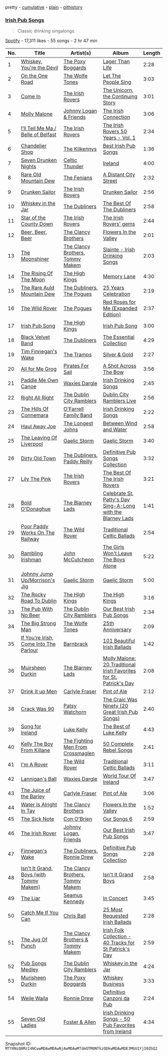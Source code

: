 pretty - [cumulative](/playlists/cumulative/37i9dQZF1DWUrmUI5ur5GK.md) - [plain](/playlists/plain/37i9dQZF1DWUrmUI5ur5GK) - [githistory](https://github.githistory.xyz/mackorone/spotify-playlist-archive/blob/main/playlists/plain/37i9dQZF1DWUrmUI5ur5GK)

### [Irish Pub Songs](https://open.spotify.com/playlist/37i9dQZF1DWUrmUI5ur5GK)

> Classic drinking singalongs.

[Spotify](https://open.spotify.com/user/spotify) - 17,311 likes - 55 songs - 2 hr 47 min

| No. | Title | Artist(s) | Album | Length |
|---|---|---|---|---|
| 1 | [Whiskey, You're the Devil](https://open.spotify.com/track/0P5FfbpcyEFyobEz0JjBI8) | [The Poxy Boggards](https://open.spotify.com/artist/02AfNHKlkhaU7geymsecab) | [Lager Than Life](https://open.spotify.com/album/2nhNtr88ndAe4xUDQZBjE0) | 2:28 |
| 2 | [On the One Road](https://open.spotify.com/track/3axEGZqZ54eYrGIOnuYz0m) | [The Wolfe Tones](https://open.spotify.com/artist/1IxQVSOg5GFGdGfL7zjpau) | [Let The People Sing](https://open.spotify.com/album/68z5Mo8YEeiwdF5SItYJ2R) | 3:03 |
| 3 | [Come In](https://open.spotify.com/track/7sh6OSr12B46LMMivpecZQ) | [The Irish Rovers](https://open.spotify.com/artist/0tkKwWigaADLYB9HdFCjYo) | [The Unicorn, the Continuing Story](https://open.spotify.com/album/1nut3Nd912SzSxWHRCfAUg) | 3:01 |
| 4 | [Molly Malone](https://open.spotify.com/track/7gV15ft4DZydpfAgYnakST) | [Johnny Logan & Friends](https://open.spotify.com/artist/0T2vuEBLAy5QdxWqm6GQY6) | [The Irish Connection](https://open.spotify.com/album/4sHCKXPUThL5qMqSEEVU6M) | 3:06 |
| 5 | [I’ll Tell Me Ma / Belle of Belfast](https://open.spotify.com/track/1WcklIWVoLkVm0q027D8gv) | [The Irish Rovers](https://open.spotify.com/artist/0tkKwWigaADLYB9HdFCjYo) | [The Irish Rovers 50 Years \- Vol\. 1](https://open.spotify.com/album/4myZOIXY0re1KKU0JHbhSa) | 2:34 |
| 6 | [Chandelier Shop](https://open.spotify.com/track/2jAK341dCn9QlgevdIbUSq) | [The Kilkennys](https://open.spotify.com/artist/13BdFViz8xaH8K47sWS6ge) | [Best Irish Pub Songs](https://open.spotify.com/album/0rKyyZCL9D8rKwfgw1UvzO) | 1:36 |
| 7 | [Seven Drunken Nights](https://open.spotify.com/track/27PnrVPaf1MOe5wCrd3sTL) | [Celtic Thunder](https://open.spotify.com/artist/0DZ5n0r1P0ZjKbjPdbN4wr) | [Ireland](https://open.spotify.com/album/1k9gCmDz4ymNH150iKY9ns) | 4:00 |
| 8 | [Rare Old Mountain Dew](https://open.spotify.com/track/2FIDbeqXgseyXmr3FuTAFx) | [The Fenians](https://open.spotify.com/artist/7qmLKs4zbzct0zTpLNookw) | [A Distant City Street](https://open.spotify.com/album/5whz3eRJGC8dVp5tEMvZD5) | 2:32 |
| 9 | [Drunken Sailor](https://open.spotify.com/track/5Su5ILFp6U83cnIXwfmlC5) | [The Irish Rovers](https://open.spotify.com/artist/0tkKwWigaADLYB9HdFCjYo) | [Drunken Sailor](https://open.spotify.com/album/5iyQuCFO65zkVXaqtBYFuo) | 2:56 |
| 10 | [Whiskey in the Jar](https://open.spotify.com/track/1UzofFX5AkfTDnwjcBkM4J) | [The Dubliners](https://open.spotify.com/artist/72RvmgEg2omdlMV9aExO6a) | [The Best Of The Dubliners](https://open.spotify.com/album/6awwYk1jSoD7Qd9RPh8u9H) | 2:58 |
| 11 | [Star of the County Down](https://open.spotify.com/track/20rSQWz7sHkt7F4LiUK5h0) | [The Irish Rovers](https://open.spotify.com/artist/0tkKwWigaADLYB9HdFCjYo) | [The Irish Rovers' gems](https://open.spotify.com/album/7vVAdeZyKRAvjLn3TRpjdZ) | 2:44 |
| 12 | [Beer, Beer, Beer](https://open.spotify.com/track/43s0E9B8kiEGsAxU0gDkbi) | [The Clancy Brothers](https://open.spotify.com/artist/4qWTqOdDnH56Qak9UjmpKz) | [Flowers In the Valley](https://open.spotify.com/album/7qjs8c7X5g1EU0vVvcE8ot) | 2:01 |
| 13 | [The Moonshiner](https://open.spotify.com/track/2SwzDfEwnIuCx7c0ECQuIF) | [The Clancy Brothers](https://open.spotify.com/artist/4qWTqOdDnH56Qak9UjmpKz), [Tommy Makem](https://open.spotify.com/artist/3oehGAh6rLM6LFdzM7E7zM) | [Slainte \- Irish Drinking Songs](https://open.spotify.com/album/3I0ZrfMLHWF2bUk0XFKraa) | 2:03 |
| 14 | [The Rising Of The Moon](https://open.spotify.com/track/4P068EubmZuz0hAfBHZmgX) | [The High Kings](https://open.spotify.com/artist/6wXjctGBzxkT0ghwfQ8FC0) | [Memory Lane](https://open.spotify.com/album/1qaEHYE8Li6SKfLF6m1XDo) | 4:30 |
| 15 | [The Rare Auld Mountain Dew](https://open.spotify.com/track/2Xdw8vtiD5GCiSUw8RI35w) | [The Dubliners](https://open.spotify.com/artist/72RvmgEg2omdlMV9aExO6a), [The Pogues](https://open.spotify.com/artist/2wzMOQwNT6ZvVB4amvhFAH) | [25 Years Celebration](https://open.spotify.com/album/0ZO8fKwBmDHiHeEcyR6Cax) | 2:19 |
| 16 | [The Wild Rover](https://open.spotify.com/track/6JyYNPLalPgGa7XnclF5FO) | [The Pogues](https://open.spotify.com/artist/2wzMOQwNT6ZvVB4amvhFAH) | [Red Roses for Me \(Expanded Edition\)](https://open.spotify.com/album/34iDTYlDC64HeosvJQ3VhK) | 2:37 |
| 17 | [Irish Pub Song](https://open.spotify.com/track/6zX3HwSuoQThrabeoHJvCs) | [The High Kings](https://open.spotify.com/artist/6wXjctGBzxkT0ghwfQ8FC0) | [Irish Pub Song](https://open.spotify.com/album/5QTxZhvepeEKUMVdKlT0M8) | 3:00 |
| 18 | [Black Velvet Band](https://open.spotify.com/track/3eLJLZn6bkE6il9x5pS07g) | [The Dubliners](https://open.spotify.com/artist/72RvmgEg2omdlMV9aExO6a) | [The Essential Collection](https://open.spotify.com/album/3AxsXQdgP3zZXPvezSI9bK) | 4:29 |
| 19 | [Tim Finnegan's Wake](https://open.spotify.com/track/6EPWeH2irogFsZoGnWnWMZ) | [The Tramps](https://open.spotify.com/artist/4Mri3B9nenKx2GkvnMr8RD) | [Silver & Gold](https://open.spotify.com/album/3GR5vrheMi9f0UbUuq2rGP) | 2:27 |
| 20 | [All for Me Grog](https://open.spotify.com/track/2d39OZHo9vRAWZoGEcURVM) | [Pirates For Sail](https://open.spotify.com/artist/37Ev1TQw7FnzNvuN8Bg3SR) | [A Shot Across The Bow](https://open.spotify.com/album/3S2s6nwQxxPng46rOZhsjQ) | 3:56 |
| 21 | [Paddle Me Own Canoe](https://open.spotify.com/track/4ayxeG7J8CyT0Bwb8bHIXb) | [Waxies Dargle](https://open.spotify.com/artist/6XyWSrfIUyLVu2htZ0w8VH) | [Irish Drinking Songs](https://open.spotify.com/album/2QYhhgP7i8J6mbANcKCeCv) | 2:45 |
| 22 | [Right All Right](https://open.spotify.com/track/3MElOn9Ko2hmAEJPWfRiJM) | [The Dublin City Ramblers](https://open.spotify.com/artist/6nXiCNSYAvQcYAXcJBN6l0) | [Dublin City Ramblers Live](https://open.spotify.com/album/7sKrNQxfZf5sualwihNKrl) | 2:56 |
| 23 | [The Hills Of Connemara](https://open.spotify.com/track/4M8zr3pKrz1FUBi3RNieBP) | [O'Farrell Family Band](https://open.spotify.com/artist/6Hohm0fm6UXAB5GXHTD9hO) | [Irish Drinking Songs](https://open.spotify.com/album/1hmercrTNWytDLvN94nWcU) | 2:22 |
| 24 | [Haul Away Joe](https://open.spotify.com/track/7CobtZOm94AIBw0s7SaR9Y) | [The Longest Johns](https://open.spotify.com/artist/5k979N1TnPncUyqlXlaRSv) | [Between Wind and Water](https://open.spotify.com/album/5PrpOX9INU0u2p7KPvx9Me) | 2:58 |
| 25 | [The Leaving Of Liverpool](https://open.spotify.com/track/2pCyH8KbetD97EnYWwMgyU) | [Gaelic Storm](https://open.spotify.com/artist/5dlzTgw97q5k5ws89Ww1UK) | [Gaelic Storm](https://open.spotify.com/album/6rZVgcQIQdAJWBMQTQCkip) | 3:40 |
| 26 | [Dirty Old Town](https://open.spotify.com/track/426iqvsLVSgvInJiS9zQv4) | [The Dubliners](https://open.spotify.com/artist/72RvmgEg2omdlMV9aExO6a), [Paddy Reilly](https://open.spotify.com/artist/1XIifqPXfWSoTQfrcuXXtX) | [Definitive Pub Songs Collection](https://open.spotify.com/album/0LUkfcP3XT922V0uhE3SDQ) | 3:32 |
| 27 | [Lily The Pink](https://open.spotify.com/track/2XXFwUTAOjRdPOzhFmiqfx) | [The Irish Rovers](https://open.spotify.com/artist/0tkKwWigaADLYB9HdFCjYo) | [The Best Of The Irish Rovers](https://open.spotify.com/album/7eR6s2Ag147H5yHOG1CwDV) | 3:21 |
| 28 | [Bold O'Donaghue](https://open.spotify.com/track/6wtHRsx0z5bwE2PLN5wsFi) | [The Blarney Lads](https://open.spotify.com/artist/0NVUu7IN9htn2Ak7CY8mCL) | [Celebrate St\. Patty's Day Sing\-A\-Long with the Blarney Lads](https://open.spotify.com/album/7cCYtvGdJN6LxkqLRRKYFF) | 1:41 |
| 29 | [Poor Paddy Works On The Railway](https://open.spotify.com/track/45EnPYFTEPNaBLxU9JDQwa) | [The Wild Rover](https://open.spotify.com/artist/64cO7ZH9TrRnOh7MUCfLBJ) | [Traditional Celtic Ballads](https://open.spotify.com/album/2VghxcDkb3hLDtTshYBaP8) | 2:54 |
| 30 | [Rambling Irishman](https://open.spotify.com/track/1AUDL7ApnjcteAIxE3vXJ6) | [John McCutcheon](https://open.spotify.com/artist/0TzlaraGqiaAfTjqTh96dc) | [The Girls Won't Leave The Boys Alone](https://open.spotify.com/album/45q1rezuYBdULvvO2Oh1Bn) | 5:22 |
| 31 | [Johnny Jump Up/Morrison's Jig](https://open.spotify.com/track/4fNKdk1uTtSOqjf1Ehb3f6) | [Gaelic Storm](https://open.spotify.com/artist/5dlzTgw97q5k5ws89Ww1UK) | [Gaelic Storm](https://open.spotify.com/album/6rZVgcQIQdAJWBMQTQCkip) | 5:00 |
| 32 | [The Rocky Road To Dublin](https://open.spotify.com/track/2AMHDHBuhSvcEhbv5IVSB1) | [The High Kings](https://open.spotify.com/artist/6wXjctGBzxkT0ghwfQ8FC0) | [The High Kings](https://open.spotify.com/album/4EDaQ3qQ8vglXgSi5sQm2A) | 3:16 |
| 33 | [The Pub With No Beer](https://open.spotify.com/track/097q9aY8tuIVKaBvk0LuyV) | [The Dublin City Ramblers](https://open.spotify.com/artist/6nXiCNSYAvQcYAXcJBN6l0) | [Our Best Irish Pub Songs](https://open.spotify.com/album/7xVuNlRglrMfgOnEr3aUZt) | 2:34 |
| 34 | [The Big Strong Man](https://open.spotify.com/track/2LDt5lclWiStgzcN2ckBUL) | [The Wolfe Tones](https://open.spotify.com/artist/1IxQVSOg5GFGdGfL7zjpau) | [25th Anniversary](https://open.spotify.com/album/7fTHb1SDietYPoesmOnDNh) | 2:09 |
| 35 | [If You're Irish, Come Into The Parlour](https://open.spotify.com/track/79IbAhRoFA8wbUhHWcDjv3) | [Barnbrack](https://open.spotify.com/artist/26arTXI1Jz3lUeDQ2IQjCe) | [101 Beautiful Irish Ballads](https://open.spotify.com/album/6MfSQtS9WRNQTUl7jHcXQh) | 1:42 |
| 36 | [Muirsheen Durkin](https://open.spotify.com/track/7DkDrVprJzciRxztQ7UG1I) | [The Blarney Lads](https://open.spotify.com/artist/0NVUu7IN9htn2Ak7CY8mCL) | [Molly Malone: 20 Traditional Irish Favorites for St\. Patrick's Day](https://open.spotify.com/album/1NrHPStocUvzCEV4lTJCRr) | 2:08 |
| 37 | [Drink It up Men](https://open.spotify.com/track/3ER6jWtzq7dlpk64YqaFWA) | [Carlyle Fraser](https://open.spotify.com/artist/62ejG7Vlm6nVGATCU4lTta) | [Pint of Ale](https://open.spotify.com/album/3s5NJhXY65FVmv1P4QNAPa) | 2:12 |
| 38 | [Crack Was 90](https://open.spotify.com/track/60sqCk1QQ8yL9rnX426r02) | [Patsy Watchorn](https://open.spotify.com/artist/0U6dKLfNOeOl90SqjiLgdU) | [The Craic Was Ninety \(20 Great Irish Pub Songs\)](https://open.spotify.com/album/1cMqLAWryVSHB69SlVstgn) | 2:40 |
| 39 | [Song for Ireland](https://open.spotify.com/track/500iwSaxXN9CQy8quPmmYD) | [Luke Kelly](https://open.spotify.com/artist/2ZYIql5vmxtz3LbDLIaWo9) | [The Best of Luke Kelly](https://open.spotify.com/album/5NCrmdBxbvrlERv2VcYQks) | 4:43 |
| 40 | [Kelly The Boy From Killane](https://open.spotify.com/track/2pkzP1OyTL0VmdTeJzIT3M) | [The Fighting Men From Crossmaglen](https://open.spotify.com/artist/39c7UxISZt7Bdo0xd5rXwf) | [50 Complete Rebel Songs](https://open.spotify.com/album/4tSuGpJWQnFHEGkarI46a8) | 2:41 |
| 41 | [I'm A Rover](https://open.spotify.com/track/0yqxIaAm1otp6u9J906MI9) | [The Wild Rover](https://open.spotify.com/artist/64cO7ZH9TrRnOh7MUCfLBJ) | [Traditional Celtic Ballads](https://open.spotify.com/album/2VghxcDkb3hLDtTshYBaP8) | 3:11 |
| 42 | [Lannigan's Ball](https://open.spotify.com/track/4b6BroZC04Sof9AnMwUUjD) | [Waxies Dargle](https://open.spotify.com/artist/6XyWSrfIUyLVu2htZ0w8VH) | [World Tour Of Ireland](https://open.spotify.com/album/3ayMUVVTJZIYUuKh7GODEH) | 3:47 |
| 43 | [The Juice of the Barley](https://open.spotify.com/track/1EZn4pTrt4lpUDA13KC5eF) | [Carlyle Fraser](https://open.spotify.com/artist/62ejG7Vlm6nVGATCU4lTta) | [Pint of Ale](https://open.spotify.com/album/3s5NJhXY65FVmv1P4QNAPa) | 3:06 |
| 44 | [Water Is Alright In Tay](https://open.spotify.com/track/1Of1mLn6DhF77g8zSAkypB) | [The Clancy Brothers](https://open.spotify.com/artist/4qWTqOdDnH56Qak9UjmpKz) | [Flowers In the Valley](https://open.spotify.com/album/7qjs8c7X5g1EU0vVvcE8ot) | 1:52 |
| 45 | [The Sick Note](https://open.spotify.com/track/3NhPGycrrCPH9HqZjpdrlA) | [Con O'Brien](https://open.spotify.com/artist/0GUFH5LfWWYiWtEn0CflP9) | [Our Songs 6](https://open.spotify.com/album/5GYFKVrwJqiTysbo6XgMbR) | 2:59 |
| 46 | [The Irish Rover](https://open.spotify.com/track/5cmgKb5oNvCQXXh94YBOhy) | [Johnny Logan](https://open.spotify.com/artist/27rXetqqGSi2spXzggwehc), [Friends](https://open.spotify.com/artist/76JUQKPJSC9OkcCGQ2cmuR) | [Our Best Irish Pub Songs](https://open.spotify.com/album/7xVuNlRglrMfgOnEr3aUZt) | 3:47 |
| 47 | [Finnegan's Wake](https://open.spotify.com/track/7BFOwBx6CvCNrA2gHI93NI) | [The Dubliners](https://open.spotify.com/artist/72RvmgEg2omdlMV9aExO6a), [Ronnie Drew](https://open.spotify.com/artist/06Iyp8QTMuoS38jjgMYFx2) | [Definitive Pub Songs Collection](https://open.spotify.com/album/0LUkfcP3XT922V0uhE3SDQ) | 2:28 |
| 48 | [Isn't It Grand, Boys \(with Tommy Makem\)](https://open.spotify.com/track/3JVpkxPJNIwRi4wTHAalHi) | [The Clancy Brothers](https://open.spotify.com/artist/4qWTqOdDnH56Qak9UjmpKz), [Tommy Makem](https://open.spotify.com/artist/3oehGAh6rLM6LFdzM7E7zM) | [Isn't It Grand Boys](https://open.spotify.com/album/5lakEd1iRGCoGWrbvi3057) | 2:58 |
| 49 | [The Liar](https://open.spotify.com/track/3rPa6TTClkapOPHbRgyLj4) | [Seamus Kennedy](https://open.spotify.com/artist/0mOdLsbUeEcEy7ADN3Hhuf) | [In Concert](https://open.spotify.com/album/34A2WmhLw962dn3IysrNe3) | 3:45 |
| 50 | [Catch Me If You Can](https://open.spotify.com/track/0sEey3G9R2GA3NV7mMjDS7) | [Chris Ball](https://open.spotify.com/artist/0s1u2LpPHrUYWQuPwu6NsV) | [25 Most Requested Irish Ballads](https://open.spotify.com/album/0PwaVxCprNZzTf1CYmefsp) | 2:28 |
| 51 | [The Jug Of Punch](https://open.spotify.com/track/4dgeifRIZFCJDn4Dd6gkkp) | [The Clancy Brothers & Tommy Makem](https://open.spotify.com/artist/1qbwKI8FXh805XrxaOex4P) | [Irish Folk Collection \- 40 Tracks for St Patrick's Day](https://open.spotify.com/album/6zIKCZ5kl5yJs3vB7zgkR8) | 2:59 |
| 52 | [Pub Songs Medley](https://open.spotify.com/track/79GYO8GmI9wq8C9W5EF6vZ) | [The Dublin City Ramblers](https://open.spotify.com/artist/6nXiCNSYAvQcYAXcJBN6l0) | [Whiskey in the Jar](https://open.spotify.com/album/34Il2D4K2F2akHT1r39QVF) | 4:24 |
| 53 | [Murisheen Durkin](https://open.spotify.com/track/3z7gAXbFw6R1jqun0pEfAz) | [The Poxy Boggards](https://open.spotify.com/artist/02AfNHKlkhaU7geymsecab) | [Whiskey Business](https://open.spotify.com/album/1CCbyiAHeoiMhvxVwKPe0W) | 3:33 |
| 54 | [Weile Waila](https://open.spotify.com/track/64z9LKRYWUSO8JSrVDyyLY) | [Ronnie Drew](https://open.spotify.com/artist/06Iyp8QTMuoS38jjgMYFx2) | [Definitivo Canzoni da Pub](https://open.spotify.com/album/3t2hKKngI5tbpFmO17h7ty) | 2:24 |
| 55 | [Seven Old Ladies](https://open.spotify.com/track/1cd92x1tprkEPp1bxaLuCq) | [Foster & Allen](https://open.spotify.com/artist/53UCUopHRBowldiFYqYdzA) | [Irish Drinking Songs \- 50 Pub Favorites from Ireland](https://open.spotify.com/album/4Fvg4bfehK0QOsnHRkSMVQ) | 4:34 |

Snapshot ID: `MTY0NzQ0MzI4NCwwMDAwMDAwNjAwMDAwMTdmOTM0NTkzODkwMDAwMDE3MGU1YjI0ZGQ2`

